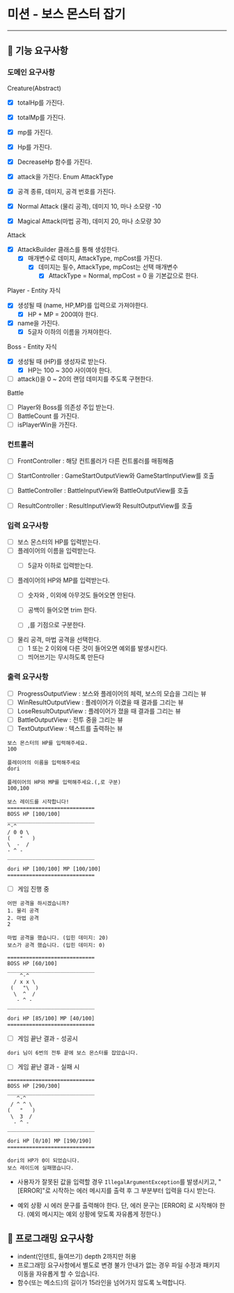 # 미션 - 보스 몬스터 잡기

---

## 🚀 기능 요구사항

### 도메인 요구사항

Creature(Abstract)

- [x] totalHp를 가진다.
- [x] totalMp를 가진다.
- [x] mp를 가진다.
- [x] Hp를 가진다.
- [x] DecreaseHp 함수를 가진다.
- [x] attack을 가진다.
  Enum AttackType

- [x] 공격 종류, 데미지, 공격 번호를 가진다.
- [x] Normal Attack (물리 공격), 데미지 10, 마나 소모량 -10
- [x] Magical Attack(마법 공격), 데미지 20, 마나 소모량 30

Attack

-[x] AttackBuilder 클래스를 통해 생성한다.
    - [x] 매개변수로 데미지, AttackType, mpCost를 가진다.
        - [x] 데미지는 필수, AttackType, mpCost는 선택 매개변수
            - [x] AttackType = Normal, mpCost = 0 을 기본값으로 한다.

Player - Entity 자식

- [x] 생성될 때 (name, HP,MP)를 입력으로 가져야한다.
    - [x] HP + MP = 200여야 한다.
- [x] name을 가진다.
    - [x] 5글자 이하의 이름을 가져야한다.

Boss - Entity 자식

- [x] 생성될 때 (HP)를 생성자로 받는다.
    - [x] HP는 100 ~ 300 사이여야 한다.
- [ ] attack()을 0 ~ 20의 랜덤 데미지를 주도록 구현한다.

Battle

- [ ] Player와 Boss를 의존성 주입 받는다.
- [ ] BattleCount 를 가진다.
- [ ] isPlayerWin을 가진다.

### 컨트롤러

- [ ] FrontController : 해당 컨트롤러가 다른 컨트롤러를 매핑해줌

- [ ] StartController : GameStartOutputView와 GameStartInputView를 호출

- [ ] BattleController : BattleInputView와 BattleOutputView를 호출

- [ ] ResultController : ResultInputView와 ResultOutputView를 호출

### 입력 요구사항

- [ ] 보스 몬스터의 HP를 입력받는다.
- [ ] 플레이어의 이름을 입력받는다.
    - [ ] 5글자 이하로 입력받는다.


- [ ] 플레이어의 HP와 MP를 입력받는다.
    - [ ] 숫자와 , 이외에 아무것도 들어오면 안된다.
    - [ ] 공백이 들어오면 trim 한다.
    - [ ] ,를 기점으로 구분한다.


- [ ] 물리 공격, 마법 공격을 선택한다.
    - [ ] 1 또는 2 이외에 다른 것이 들어오면 예외를 발생시킨다.
    - [ ] 띄어쓰기는 무시하도록 만든다

### 출력 요구사항

- [ ] ProgressOutputView : 보스와 플레이어의 체력, 보스의 모습을 그리는 뷰
- [ ] WinResultOutputView : 플레이어가 이겼을 때 결과를 그리는 뷰
- [ ] LoseResultOutputView : 플레이어가 졌을 때 결과를 그리는 뷰
- [ ] BattleOutputView : 전투 중을 그리는 뷰
- [ ] TextOutputView : 텍스트를 출력하는 뷰

<div>

    보스 몬스터의 HP를 입력해주세요.
    100

    플레이어의 이름을 입력해주세요
    dori
    
    플레이어의 HP와 MP를 입력해주세요.(,로 구분)
    100,100
    
    보스 레이드를 시작합니다!
    ============================
    BOSS HP [100/100]
    ____________________________
    ^-^
    / 0 0 \
    (   "   )
    \  -  /
    - ^ -
    ____________________________
    
    dori HP [100/100] MP [100/100]
    ============================

</div>

- [ ] 게임 진행 중

<div>

    어떤 공격을 하시겠습니까?
    1. 물리 공격
    2. 마법 공격
    2
    
    마법 공격을 했습니다. (입힌 데미지: 20)
    보스가 공격 했습니다. (입힌 데미지: 0)

    ============================
    BOSS HP [60/100]
    ____________________________
        ^-^
      / x x \
     (   "\  )
      \  ^  /
       - ^ -
    ____________________________

    dori HP [85/100] MP [40/100]
    ============================

</div>

- [ ] 게임 끝난 결과 - 성공시

<div>

    dori 님이 6번의 전투 끝에 보스 몬스터를 잡았습니다.

</div>

- [ ] 게임 끝난 결과 - 실패 시

<div>

    ============================
    BOSS HP [290/300]
    ____________________________
       ^-^
     / ^ ^ \
    (   "   )
     \  3  /
      - ^ -
    ____________________________
    
    dori HP [0/10] MP [190/190]
    ============================
    
    dori의 HP가 0이 되었습니다.
    보스 레이드에 실패했습니다.

</div>

- 사용자가 잘못된 값을 입력할 경우 `IllegalArgumentException`를 발생시키고, "[ERROR]"로 시작하는 에러 메시지를 출력 후 그 부분부터 입력을 다시 받는다.


- 예외 상황 시 에러 문구를 출력해야 한다. 단, 에러 문구는 [ERROR] 로 시작해야 한다. (예외 메시지는 예외 상황에 맞도록 자유롭게 정한다.)

## 🎱 프로그래밍 요구사항

- indent(인덴트, 들여쓰기) depth 2까지만 허용
- 프로그래밍 요구사항에서 별도로 변경 불가 안내가 없는 경우 파일 수정과 패키지 이동을 자유롭게 할 수 있습니다.
- 함수(또는 메소드)의 길이가 15라인을 넘어가지 않도록 노력합니다.

